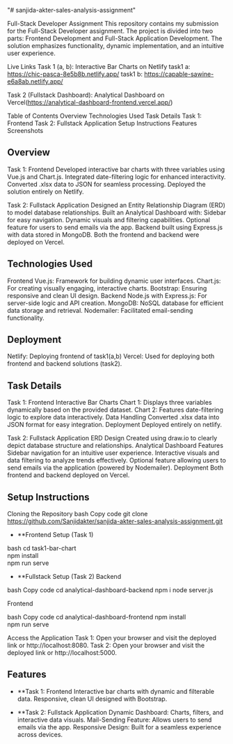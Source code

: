 "# sanjida-akter-sales-analysis-assignment"



Full-Stack Developer Assignment
This repository contains my submission for the Full-Stack Developer assignment. The project is divided into two parts: Frontend Development and Full-Stack Application Development. The solution emphasizes functionality, dynamic implementation, and an intuitive user experience.

Live Links
Task 1 (a, b): Interactive Bar Charts on Netlify
task1 a: https://chic-pasca-8e5b8b.netlify.app/
task1 b: https://capable-sawine-e6a8ab.netlify.app/

Task 2 (Fullstack Dashboard): 
Analytical Dashboard on Vercel(https://analytical-dashboard-frontend.vercel.app/)

Table of Contents
Overview
Technologies Used
Task Details
Task 1: Frontend
Task 2: Fullstack Application
Setup Instructions
Features
Screenshots

## Overview
Task 1: Frontend
Developed interactive bar charts with three variables using Vue.js and Chart.js.
Integrated date-filtering logic for enhanced interactivity.
Converted .xlsx data to JSON for seamless processing.
Deployed the solution entirely on Netlify.

Task 2: Fullstack Application
Designed an Entity Relationship Diagram (ERD) to model database relationships.
Built an Analytical Dashboard with:
Sidebar for easy navigation.
Dynamic visuals and filtering capabilities.
Optional feature for users to send emails via the app.
Backend built using Express.js with data stored in MongoDB.
Both the frontend and backend were deployed on Vercel.

##  Technologies Used
Frontend
Vue.js: Framework for building dynamic user interfaces.
Chart.js: For creating visually engaging, interactive charts.
Bootstrap: Ensuring responsive and clean UI design.
Backend
Node.js with Express.js: For server-side logic and API creation.
MongoDB: NoSQL database for efficient data storage and retrieval.
Nodemailer: Facilitated email-sending functionality.

## Deployment
Netlify: Deploying frontend of task1(a,b)
Vercel: Used for deploying both frontend and backend solutions (task2).

## Task Details
Task 1: Frontend
Interactive Bar Charts
Chart 1: Displays three variables dynamically based on the provided dataset.
Chart 2: Features date-filtering logic to explore data interactively.
Data Handling
Converted .xlsx data into JSON format for easy integration.
Deployment
Deployed entirely on netlify.

Task 2: Fullstack Application
ERD Design
Created using draw.io to clearly depict database structure and relationships.
Analytical Dashboard Features
Sidebar navigation for an intuitive user experience.
Interactive visuals and data filtering to analyze trends effectively.
Optional feature allowing users to send emails via the application (powered by Nodemailer).
Deployment
Both frontend and backend deployed on Vercel.

## Setup Instructions
Cloning the Repository
bash
Copy code
git clone https://github.com/Sanjidakter/sanjida-akter-sales-analysis-assignment.git 

- **Frontend Setup (Task 1)

bash
cd task1-bar-chart  
npm install  
npm run serve  

- **Fullstack Setup (Task 2)
Backend

bash
Copy code
cd analytical-dashboard-backend
npm i
node server.js


Frontend

bash
Copy code
cd analytical-dashboard-frontend 
npm install  
npm run serve 

Access the Application
Task 1: Open your browser and visit the deployed link or http://localhost:8080.
Task 2: Open your browser and visit the deployed link or http://localhost:5000.

## Features
- **Task 1: Frontend
Interactive bar charts with dynamic and filterable data.
Responsive, clean UI designed with Bootstrap.

- **Task 2: Fullstack Application
Dynamic Dashboard: Charts, filters, and interactive data visuals.
Mail-Sending Feature: Allows users to send emails via the app.
Responsive Design: Built for a seamless experience across devices.


